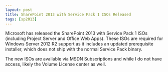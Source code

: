 ```yaml
---
layout: post
title: SharePoint 2013 with Service Pack 1 ISOs Released
tags: [sp2013]
---
```


Microsoft has released the SharePoint 2013 with Service Pack 1 ISOs (including Project Server  and Office Web Apps). These ISOs are required for Windows Server 2012 R2 support as it includes an updated prerequisite installer, which does not ship with the normal Service Pack binary.

The new ISOs are available via MSDN Subscriptions and while I do not have access, likely the Volume License center as well.